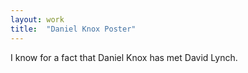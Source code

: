 ```yaml
---
layout: work
title:  "Daniel Knox Poster"
---
```


I know for a fact that Daniel Knox has met David Lynch.
